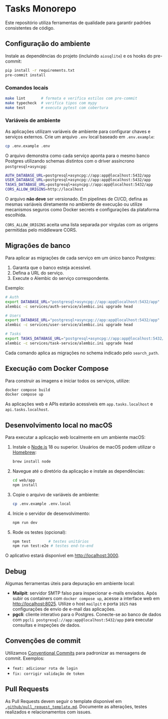 # Tasks Monorepo

Este repositório utiliza ferramentas de qualidade para garantir padrões consistentes de código.

## Configuração do ambiente

Instale as dependências do projeto (incluindo `aiosqlite`) e os hooks do pre-commit:

```bash
pip install -r requirements.txt
pre-commit install
```

### Comandos locais

```bash
make lint       # formata e verifica estilos com pre-commit
make typecheck  # verifica tipos com mypy
make test       # executa pytest com cobertura
```

### Variáveis de ambiente

As aplicações utilizam variáveis de ambiente para configurar chaves e serviços externos.
Crie um arquivo `.env` local baseado em `.env.example`:

```bash
cp .env.example .env
```

O arquivo demonstra como cada serviço aponta para o mesmo banco Postgres
utilizando schemas distintos com o driver assíncrono `postgresql+asyncpg`:

```bash
AUTH_DATABASE_URL=postgresql+asyncpg://app:app@localhost:5432/app
USER_DATABASE_URL=postgresql+asyncpg://app:app@localhost:5432/app
TASKS_DATABASE_URL=postgresql+asyncpg://app:app@localhost:5432/app
CORS_ALLOW_ORIGINS=http://localhost
```

O arquivo **não deve** ser versionado. Em pipelines de CI/CD, defina as mesmas
variáveis diretamente no ambiente de execução ou utilize mecanismos seguros como
Docker secrets e configurações da plataforma escolhida.

`CORS_ALLOW_ORIGINS` aceita uma lista separada por vírgulas com as origens permitidas pelo middleware CORS.

## Migrações de banco

Para aplicar as migrações de cada serviço em um único banco Postgres:

1. Garanta que o banco esteja acessível.
2. Defina a URL do serviço.
3. Execute o Alembic do serviço correspondente.

Exemplo:

```bash
# Auth
export DATABASE_URL="postgresql+asyncpg://app:app@localhost:5432/app"
alembic -c services/auth-service/alembic.ini upgrade head

# Users
export DATABASE_URL="postgresql+asyncpg://app:app@localhost:5432/app"
alembic -c services/user-service/alembic.ini upgrade head

# Tasks
export TASKS_DATABASE_URL="postgresql+asyncpg://app:app@localhost:5432/app"
alembic -c services/task-service/alembic.ini upgrade head
```

Cada comando aplica as migrações no schema indicado pelo `search_path`.

## Execução com Docker Compose

Para construir as imagens e iniciar todos os serviços, utilize:

```bash
docker compose build
docker compose up
```

As aplicações web e APIs estarão acessíveis em `app.tasks.localhost` e
`api.tasks.localhost`.

## Desenvolvimento local no macOS

Para executar a aplicação web localmente em um ambiente macOS:

1. Instale o [Node.js](https://nodejs.org/) 18 ou superior. Usuários de macOS podem utilizar o [Homebrew](https://brew.sh/):

   ```bash
   brew install node
   ```

2. Navegue até o diretório da aplicação e instale as dependências:

   ```bash
   cd web/app
   npm install
   ```

3. Copie o arquivo de variáveis de ambiente:

   ```bash
   cp .env.example .env.local
   ```

4. Inicie o servidor de desenvolvimento:

   ```bash
   npm run dev
   ```

5. Rode os testes (opcional):

   ```bash
   npm test        # testes unitários
   npm run test:e2e # testes end-to-end
   ```

O aplicativo estará disponível em [http://localhost:3000](http://localhost:3000).

## Debug

Algumas ferramentas úteis para depuração em ambiente local:

- **Mailpit**: servidor SMTP falso para inspecionar e-mails enviados.
  Após subir os containers com `docker compose up`, acesse a interface web em
  [http://localhost:8025](http://localhost:8025). Utilize o host `mailpit` e
  porta `1025` nas configurações de envio de e-mail das aplicações.
- **pgcli**: cliente interativo para o Postgres. Conecte-se ao banco de dados
  com `pgcli postgresql://app:app@localhost:5432/app` para executar consultas e
  inspeções de dados.

## Convenções de commit

Utilizamos [Conventional Commits](https://www.conventionalcommits.org/) para padronizar as mensagens de commit.
Exemplos:

- `feat: adicionar rota de login`
- `fix: corrigir validação de token`

## Pull Requests

As Pull Requests devem seguir o template disponível em [`.github/pull_request_template.md`](.github/pull_request_template.md).
Documente as alterações, testes realizados e relacionamentos com issues.
